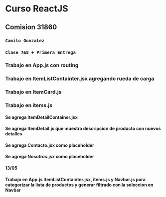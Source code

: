 # Curso ReactJS

## Comision 31860

### `Camilo Gonzalez`
### `Clase 7&8 + Primera Entrega `

### Trabajo en App.js con routing
### Trabajo en ItemListContainter.jsx agregando rueda de carga
### Trabajo en ItemCard.js
### Trabajo en items.js

#### Se agrega ItemDetailContainer.jsx
#### Se agrega ItemDetail.js que muestra descripcion de producto con nuevos detalles
#### Se agrega Contacto.jsx como placeholder
#### Se agrega Nosotros.jsx como placeholder

#### 13/05
#### Trabajo en App.js ItemListContainter.jsx, items.js y Navbar.js para categorizar la lista de productos y generar filtrado con la seleccion en Navbar
